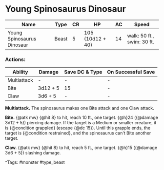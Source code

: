 # Young Spinosaurus Dinosaur

| Name | Type | CR | HP | AC | Speed |
|------|------|----|----|----|-------|
| Young Spinosaurus Dinosaur | Beast | 5 | 105 (10d12 + 40) | 14 | walk: 50 ft., swim: 30 ft. |

### Actions:

| Ability | Damage | Save DC & Type | On Successful Save |
|---------|--------|----------------|--------------------|
| Multiattack | - | - | - |
| Bite | 3d12 + 5 | 15 | - |
| Claw | 3d6 + 5 | - | - |


**Multiattack.** The spinosaurus makes one Bite attack and one Claw attack.

**Bite.** {@atk mw} {@hit 8} to hit, reach 10 ft., one target. {@h}24 ({@damage 3d12 + 5}) piercing damage. If the target is a Medium or smaller creature, it is {@condition grappled} (escape {@dc 15}). Until this grapple ends, the target is {@condition restrained}, and the spinosaurus can't Bite another target.

**Claw.** {@atk mw} {@hit 8} to hit, reach 5 ft., one target. {@h}15 ({@damage 3d6 + 5}) slashing damage.

^Tags: #monster #type_beast